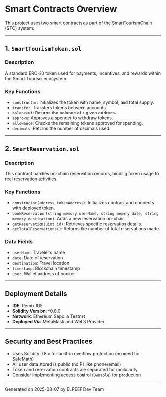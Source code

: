 
# Smart Contracts Overview

This project uses two smart contracts as part of the SmartTourismChain (STC) system:

---

## 1. `SmartTourismToken.sol`

### Description
A standard ERC-20 token used for payments, incentives, and rewards within the Smart Tourism ecosystem.

### Key Functions
- `constructor`: Initializes the token with name, symbol, and total supply.
- `transfer`: Transfers tokens between accounts.
- `balanceOf`: Returns the balance of a given address.
- `approve`: Approves a spender to withdraw tokens.
- `allowance`: Checks the remaining tokens approved for spending.
- `decimals`: Returns the number of decimals used.

---

## 2. `SmartReservation.sol`

### Description
This contract handles on-chain reservation records, binding token usage to real reservation activities.

### Key Functions
- `constructor(address tokenAddress)`: Initializes contract and connects with deployed token.
- `bookReservation(string memory userName, string memory date, string memory destination)`: 
  Adds a new reservation on-chain.
- `getReservation(uint id)`: 
  Retrieves specific reservation details.
- `getTotalReservations()`: 
  Returns the number of total reservations made.

### Data Fields
- `userName`: Traveler’s name
- `date`: Date of reservation
- `destination`: Travel location
- `timestamp`: Blockchain timestamp
- `user`: Wallet address of booker

---

## Deployment Details

- **IDE**: Remix IDE
- **Solidity Version**: ^0.8.0
- **Network**: Ethereum Sepolia Testnet
- **Deployed Via**: MetaMask and Web3 Provider

---

## Security and Best Practices

- Uses Solidity 0.8.x for built-in overflow protection (no need for SafeMath)
- All user data stored is public (no PII like phone/email)
- Token and reservation contracts are separated for modularity
- Consider implementing access control (`Ownable`) for production

---

Generated on 2025-08-07 by ELPEEF Dev Team
